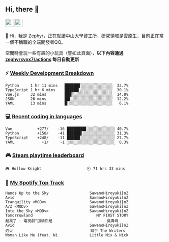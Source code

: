 <!--
**zephyrxvxx7/zephyrxvxx7** is a ✨ _special_ ✨ repository because its `README.md` (this file) appears on your GitHub profile.

Here are some ideas to get you started:

- 🔭 I’m currently working on ...
- 🌱 I’m currently learning ...
- 👯 I’m looking to collaborate on ...
- 🤔 I’m looking for help with ...
- 💬 Ask me about ...
- 📫 How to reach me: ...
- 😄 Pronouns: ...
- ⚡ Fun fact: ...
-->

## Hi, there 👋

<a href="https://www.instagram.com/zephyrxvxx7/"><img src="https://img.shields.io/badge/instagram-3f729b?&style=for-the-badge&logo=instagram&logoColor=white" height=25></a>
<a href="https://zephyrxvxx7.me/"><img src="https://img.shields.io/badge/blog-gray?&style=for-the-badge&logo=hexo&logoColor=white" height=25></a>

👋 Hi，我是 Zephyr，正在就讀中山大學資工所，研究領域是雲原生，目前正在當一個不稱職的全端開發者QQ。

空閒時會玩一些有趣的小玩具（譬如此頁面），**以下內容通過 [zephyrxvxx7/actions](https://github.com/zephyrxvxx7/zephyrxvxx7/actions) 每日自動更新**

### ⚡ [Weekly Development Breakdown](https://gist.github.com/zephyrxvxx7/ee1787313f0772b51494d051b5edde7f)

<!-- code_time start -->

```text
Python     1 hr 11 mins   ██████▊░░░░░░░░░░░░░░  32.7%
TypeScript 1 hr 6 mins    ██████▎░░░░░░░░░░░░░░  30.1%
Vue.js     32 mins        ███░░░░░░░░░░░░░░░░░░  14.8%
JSON       26 mins        ██▌░░░░░░░░░░░░░░░░░░  12.2%
YAML       13 mins        █▎░░░░░░░░░░░░░░░░░░░   6.1%
```

<!-- code_time end -->

### 💻 [Recent coding in languages](https://gist.github.com/zephyrxvxx7/08c5ff0fead26978490fef5d749f43ea)

<!-- code_diff start -->

```text
Vue           +277/    -16 ████████▌░░░░░░░░░░░░ 40.7%
Python        +158/    -41 ██████▌░░░░░░░░░░░░░░ 31.3%
TypeScript    +248/    -11 █████▊░░░░░░░░░░░░░░░ 27.7%
YAML            +1/     -1 ░░░░░░░░░░░░░░░░░░░░░  0.3%
```

<!-- code_diff end -->

### 🎮 [Steam playtime leaderboard](https://gist.github.com/zephyrxvxx7/f77b8978877f959b69d84723c43a4a64)

<!-- steam_time start -->

```text
🎮 Hollow Knight                    🕘 71 hrs 33 mins
```

<!-- steam_time end -->

### 🎵 [My Spotify Top Track](https://gist.github.com/zephyrxvxx7/fe159fde5ec9ebea27e03dd63a71e78f)

<!-- spotify_track start -->

```text
Hands Up to the Sky                  SawanoHiroyuki[nZ
Avid                                 SawanoHiroyuki[nZ
Tranquility <MODv>                   SawanoHiroyuki[nZ
A/Z <MODv>                           SawanoHiroyuki[nZ
Into the Sky <MODv>                  SawanoHiroyuki[nZ
Tomorrowland                            MY FIRST STORY
起風了 - 電視劇"加油你是                        吳青峰
Avid                                 SawanoHiroyuki[nZ
灼火                                  寫手 The Writers
Woman Like Me (feat. Ni              Little Mix & Nick
```

<!-- spotify_track end -->
